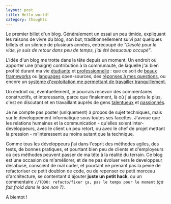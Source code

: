 ```yaml
---
layout: post
title: Hello world!
category: thoughts
---
```


Le premier billet d'un blog. Généralement un essai un peu timide, expliquant les
raisons de vivre du blog, son but, traditionnellement suivi par quelques billets
et un silence de plusieurs années, entrecoupé de _"Désolé pour le vide, je suis
de retour dans peu de temps, j'ai été beaucoup occupé"_.

L'idée d'un blog me trotte dans la tête depuis un moment. Un endroit où apporter
une (maigre) contribution à la communauté, de laquelle j'ai bien profité durant
ma vie [étudiante](http://www.epsi.fr "EPSI") et [professionnelle](http://widop.com "Wid'op") :
que ce soit de [beaux](http://jquery.com "jQuery")
[frameworks](http://www.symfony-project.org/ "symfony") ou [languages](http://php.net "PHP") open-sources,
des [réponses à mes questions](http://stackoverflow.com "StackOverflow"), ou encore
un [système d'exploitation me permettant de travailler tranquillement](http://kernel.org "Linux").

Un endroit où, éventuellement, je pourrais recevoir des commentaires constructifs,
et interessants, parce que finalement, là où
j'ai appris le plus, c'est en discutant et en travaillant auprès de gens [talentueux](http://twitter.com/timothee_martin)
et [passionnés](http://twitter.com/pockystar).

Je ne compte pas poster (uniquement) à propos de sujet techniques, mais sur
le developpement informatique sous toutes ses facettes. J'avoue que les relations
humaines et la communication - qu'elles soient inter-developpeurs, avec le client un peu retort,
ou avec le chef de projet mettant la pression - m'interessent au moins autant que
la technique.

Comme tous les développeurs j'ai dans l'esprit des méthodes agiles, des tests, de bonnes pratiques,
et pourtant bien peu de clients et d'employeurs où ces méthodes peuvent passer de ma tête à la
réalité du terrain. Ce blog est une occasion de m'améliorer, et de ne pas évoluer vers
le developpeur désabusé, conscient de mal coder, et pourtant ne prenant pas la peine
de refactoriser ce petit doublon de code, ou de repenser ce petit morceau d'architecture,
se contentant d'ajouter **juste un petit hack**, ou un commentaire `//TODO: refacto/fixer ça, pas le temps pour le moment`
_(ça fait froid dans le dos non ?)_.

A bientot !
